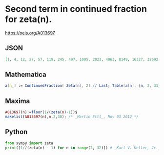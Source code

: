 # Second term in continued fraction for zeta\(n\)\.
https://oeis.org/A013697
## JSON
```JSON
[1, 4, 12, 27, 57, 119, 245, 497, 1005, 2023, 4063, 8149, 16327, 32692, 65435, 130938, 261965, 524050, 1048259, 2096730, 4193742, 8387859, 16776218, 33553102, 67107091, 134215364, 268432305, 536866711, 1073736223, 2147476180, 4294957340, 8589921317, 17179851485]
```
## Mathematica
```Mathematica
a[n_] := ContinuedFraction[ Zeta[n], 2] // Last; Table[a[n], {n, 2, 31}] (* _Jean-François Alcover_, Feb 26 2013 *)
```
## Maxima
```Maxima
A013697(n):=floor(1/(zeta(n)-1))$
makelist(A013697(n),n,2,30); /* _Martin Ettl_, Nov 03 2012 */
```
## Python
```Python
from sympy import zeta
print([1//(zeta(n) - 1) for n in range(2, 32)]) # _Karl V. Keller, Jr._, Jul 21 2020
```
